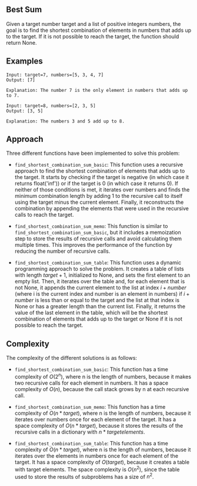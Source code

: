 ## Best Sum
Given a target number target and a list of positive integers numbers, the goal is to find the shortest combination of elements in numbers that adds up to the target. If it is not possible to reach the target, the function should return None.

## Examples

```
Input: target=7, numbers=[5, 3, 4, 7]
Output: [7]

Explanation: The number 7 is the only element in numbers that adds up to 7.
```

```
Input: target=8, numbers=[2, 3, 5]
Output: [3, 5]

Explanation: The numbers 3 and 5 add up to 8.
```

## Approach

Three different functions have been implemented to solve this problem:

* `find_shortest_combination_sum_basic`: This function uses a recursive approach to find the shortest combination of elements that adds up to the target. It starts by checking if the target is negative (in which case it returns float('inf')) or if the target is 0 (in which case it returns 0). If neither of those conditions is met, it iterates over numbers and finds the minimum combination length by adding 1 to the recursive call to itself using the target minus the current element. Finally, it reconstructs the combination by appending the elements that were used in the recursive calls to reach the target.

* `find_shortest_combination_sum_memo`: This function is similar to `find_shortest_combination_sum_basic`, but it includes a memoization step to store the results of recursive calls and avoid calculating them multiple times. This improves the performance of the function by reducing the number of recursive calls.

* `find_shortest_combination_sum_table`: This function uses a dynamic programming approach to solve the problem. It creates a table of lists with length $target + 1$, initialized to None, and sets the first element to an empty list. Then, it iterates over the table and, for each element that is not None, it appends the current element to the list at index $i + number$ (where i is the current index and number is an element in numbers) if $i + number$ is less than or equal to the target and the list at that index is None or has a greater length than the current list. Finally, it returns the value of the last element in the table, which will be the shortest combination of elements that adds up to the target or None if it is not possible to reach the target.

## Complexity

The complexity of the different solutions is as follows:

* `find_shortest_combination_sum_basic`: This function has a time complexity of $O(2^n)$, where n is the length of numbers, because it makes two recursive calls for each element in numbers. It has a space complexity of $O(n)$, because the call stack grows by n at each recursive call.

* `find_shortest_combination_sum_memo`: This function has a time complexity of $O(n * target)$, where n is the length of numbers, because it iterates over numbers once for each element of the target. It has a space complexity of $O(n * target)$, because it stores the results of the recursive calls in a dictionary with $n * target elements$.

*  `find_shortest_combination_sum_table`: This function has a time complexity of $O(n * target)$, where n is the length of numbers, because it iterates over the elements in numbers once for each element of the target. It has a space complexity of $O(target)$, because it creates a table with target elements. The space complexity is $O(n^2)$, since the table used to store the results of subproblems has a size of $n^2$.